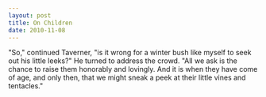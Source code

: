 ```yaml
---
layout: post
title: On Children
date: 2010-11-08
---
```

  "So,"
      continued Taverner, "is it wrong for a winter bush like myself to seek out his little leeks?"
      He turned to address the crowd. "All we ask is the chance to raise them honorably and
      lovingly. And it is when they have come of age, and only then, that we might sneak a peek at
      their little vines and tentacles."  